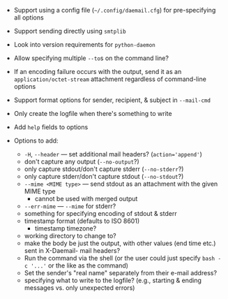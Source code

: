 - Support using a config file (`~/.config/daemail.cfg`) for pre-specifying all
  options
- Support sending directly using `smtplib`
- Look into version requirements for `python-daemon`
- Allow specifying multiple `--to`s on the command line?
- If an encoding failure occurs with the output, send it as an
  `application/octet-stream` attachment regardless of command-line options
- Support format options for sender, recipient, & subject in `--mail-cmd`
- Only create the logfile when there's something to write
- Add `help` fields to options

- Options to add:
    - `-H`, `--header` — set additional mail headers? (`action='append'`)
    - don't capture any output (`--no-output`?)
    - only capture stdout/don't capture stderr (`--no-stderr`?)
    - only capture stderr/don't capture stdout (`--no-stdout`?)
    - `--mime <MIME type>` — send stdout as an attachment with the given MIME
      type
        - cannot be used with merged output
    - `--err-mime` — `--mime` for stderr?
    - something for specifying encoding of stdout & stderr
    - timestamp format (defaults to ISO 8601)
        - timestamp timezone?
    - working directory to change to?
    - make the body be just the output, with other values (end time etc.) sent
      in X-Daemail- mail headers?
    - Run the command via the shell (or the user could just specify `bash -c
      '...'` or the like as the command)
    - Set the sender's "real name" separately from their e-mail address?
    - specifying what to write to the logfile? (e.g., starting & ending
      messages vs. only unexpected errors)
